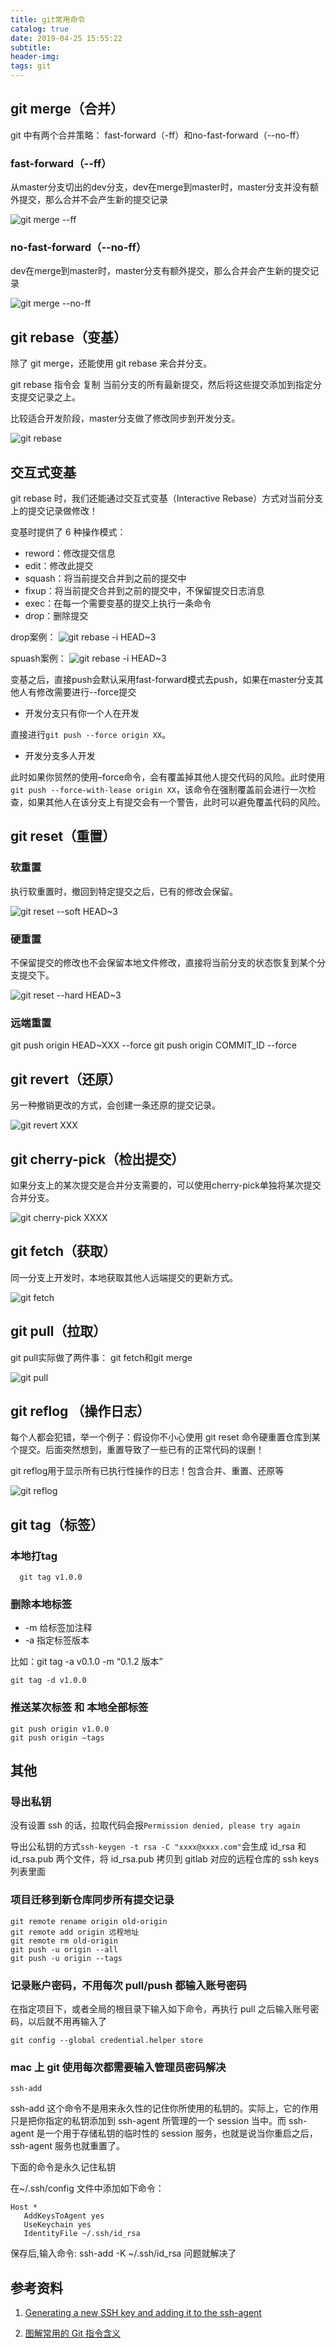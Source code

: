 ```yaml
---
title: git常用命令
catalog: true
date: 2019-04-25 15:55:22
subtitle:
header-img:
tags: git
---
```


## git merge（合并）

git 中有两个合并策略： fast-forward（-ff）和no-fast-forward（--no-ff）

### fast-forward（--ff）

从master分支切出的dev分支，dev在merge到master时，master分支并没有额外提交，那么合并不会产生新的提交记录

![git merge --ff](https://mmbiz.qpic.cn/mmbiz_gif/meG6Vo0MeviaPS2ZgOV7sV3qpnhsB4LFOtuyKTBrtvK9POh0ZicUNyIXv0ibWLFrc3LicMicWlicFhqlUV5qLcC0t1tw/640?wx_fmt=gif&tp=webp&wxfrom=5&wx_lazy=1)

### no-fast-forward（--no-ff）

dev在merge到master时，master分支有额外提交，那么合并会产生新的提交记录

![git merge --no-ff](https://mmbiz.qpic.cn/mmbiz_gif/meG6Vo0MeviaPS2ZgOV7sV3qpnhsB4LFOovc8FicicdbGMeIPQt2bFCq8xmucibxsQ7zWib2g8NDW5GWRq2arZ6sktA/640?wx_fmt=gif&tp=webp&wxfrom=5&wx_lazy=1)

## git rebase（变基）

除了 git merge，还能使用 git rebase 来合并分支。

git rebase 指令会 复制 当前分支的所有最新提交，然后将这些提交添加到指定分支提交记录之上。

比较适合开发阶段，master分支做了修改同步到开发分支。

![git rebase](https://mmbiz.qpic.cn/mmbiz_gif/meG6Vo0MeviaPS2ZgOV7sV3qpnhsB4LFOs1pbHgKho3v46GZhMre3BDX1JHVicL4lTlzKOmVfpwiaqRdwVGZ9WsFA/640?wx_fmt=gif&tp=webp&wxfrom=5&wx_lazy=1)

## 交互式变基

git rebase 时，我们还能通过交互式变基（Interactive Rebase）方式对当前分支上的提交记录做修改！

变基时提供了 6 种操作模式：

- reword：修改提交信息
- edit：修改此提交
- squash：将当前提交合并到之前的提交中
- fixup：将当前提交合并到之前的提交中，不保留提交日志消息
- exec：在每一个需要变基的提交上执行一条命令
- drop：删除提交

drop案例：
![git rebase -i HEAD~3](https://mmbiz.qpic.cn/mmbiz_gif/meG6Vo0MeviaPS2ZgOV7sV3qpnhsB4LFOBnJ7NwOgrzMIhcKXsME3PiaIaoVQyuNpUyduZk1CZ5s6SLfec8zfONA/640?wx_fmt=gif&tp=webp&wxfrom=5&wx_lazy=1)

spuash案例：
![git rebase -i HEAD~3](https://mmbiz.qpic.cn/mmbiz_gif/meG6Vo0MeviaPS2ZgOV7sV3qpnhsB4LFOfOgVv8QmLumCzyvHzLutYBgWY5u1buC2ibGibfn8b7LLFg7bM92uB97g/640?wx_fmt=gif&tp=webp&wxfrom=5&wx_lazy=1)

变基之后，直接push会默认采用fast-forward模式去push，如果在master分支其他人有修改需要进行--force提交

- 开发分支只有你一个人在开发

直接进行`git push --force origin XX`。

- 开发分支多人开发

此时如果你贸然的使用–force命令，会有覆盖掉其他人提交代码的风险。此时使用`git push --force-with-lease origin XX`，该命令在强制覆盖前会进行一次检查，如果其他人在该分支上有提交会有一个警告，此时可以避免覆盖代码的风险。

## git reset（重置）

### 软重置

执行软重置时，撤回到特定提交之后，已有的修改会保留。

![git reset --soft HEAD~3](https://mmbiz.qpic.cn/mmbiz_gif/meG6Vo0MeviaPS2ZgOV7sV3qpnhsB4LFO8dmv56PCuicTzZTVL6lVp541picccqwMAU36EhACmJCMttPvBJl8tXjQ/640?wx_fmt=gif&tp=webp&wxfrom=5&wx_lazy=1)

### 硬重置

不保留提交的修改也不会保留本地文件修改，直接将当前分支的状态恢复到某个分支提交下。

![git reset --hard HEAD~3](https://mmbiz.qpic.cn/mmbiz_gif/meG6Vo0MeviaPS2ZgOV7sV3qpnhsB4LFOsiboiaLTHUnlyorlyicvxZtRT9tQD4fcX2VponJIcFUpZHbKKdP5p31vQ/640?wx_fmt=gif&tp=webp&wxfrom=5&wx_lazy=1)

### 远端重置

git push origin HEAD~XXX --force
git push origin COMMIT_ID --force

## git revert（还原）

另一种撤销更改的方式，会创建一条还原的提交记录。

![git revert XXX](https://mmbiz.qpic.cn/mmbiz_gif/meG6Vo0MeviaPS2ZgOV7sV3qpnhsB4LFO9KAj8ZGBkjDallvJibGfibgWnfa5ECCY2pOpf6tZwwicv6RGViazjibRiaAg/640?wx_fmt=gif&tp=webp&wxfrom=5&wx_lazy=1)

## git cherry-pick（检出提交）

如果分支上的某次提交是合并分支需要的，可以使用cherry-pick单独将某次提交合并分支。

![git cherry-pick XXXX](https://mmbiz.qpic.cn/mmbiz_gif/meG6Vo0MeviaPS2ZgOV7sV3qpnhsB4LFO9KAj8ZGBkjDallvJibGfibgWnfa5ECCY2pOpf6tZwwicv6RGViazjibRiaAg/640?wx_fmt=gif&tp=webp&wxfrom=5&wx_lazy=1)

## git fetch（获取）

同一分支上开发时，本地获取其他人远端提交的更新方式。

![git fetch](https://mmbiz.qpic.cn/mmbiz_gif/meG6Vo0MeviaPS2ZgOV7sV3qpnhsB4LFOuJEMNkPeXatRs6qqqKUh51nicwicuAyrm8b278TCYShxvv7wHY1n3gkw/640?wx_fmt=gif&tp=webp&wxfrom=5&wx_lazy=1)

## git pull（拉取）

git pull实际做了两件事： git fetch和git merge

![git pull](https://mmbiz.qpic.cn/mmbiz_gif/meG6Vo0MeviaPS2ZgOV7sV3qpnhsB4LFO9Zib2iag8NqZMe4IrLnEQyqKlicfm6PjbdicfmicbCHNY0yGJu2nweOx2uA/640?wx_fmt=gif&tp=webp&wxfrom=5&wx_lazy=1)

## git reflog （操作日志）

每个人都会犯错，举一个例子：假设你不小心使用 git reset 命令硬重置仓库到某个提交。后面突然想到，重置导致了一些已有的正常代码的误删！

git reflog用于显示所有已执行性操作的日志！包含合并、重置、还原等

![git reflog](https://mmbiz.qpic.cn/mmbiz_gif/meG6Vo0MeviaPS2ZgOV7sV3qpnhsB4LFOWIushRbiaiagnJor6ac0LTIDZpJiaicPBK0eMibv0uXS9vlD7VlFtva2hFQ/640?wx_fmt=gif&tp=webp&wxfrom=5&wx_lazy=1)

## git tag（标签）

### 本地打tag

```shell
  git tag v1.0.0
```

### 删除本地标签

- -m 给标签加注释
- -a 指定标签版本

比如：git tag -a v0.1.0 -m “0.1.2 版本”

```shell
git tag -d v1.0.0
```

### 推送某次标签 和 本地全部标签

```shell
git push origin v1.0.0
git push origin –tags
```

## 其他

### 导出私钥

没有设置 ssh 的话，拉取代码会报`Permission denied, please try again`

导出公私钥的方式`ssh-keygen -t rsa -C "xxxx@xxxx.com"`会生成 id_rsa 和 id_rsa.pub 两个文件，将 id_rsa.pub 拷贝到 gitlab 对应的远程仓库的 ssh keys 列表里面

### 项目迁移到新仓库同步所有提交记录

```shell
git remote rename origin old-origin
git remote add origin 远程地址
git remote rm old-origin
git push -u origin --all
git push -u origin --tags
```

### 记录账户密码，不用每次 pull/push 都输入账号密码

在指定项目下，或者全局的根目录下输入如下命令，再执行 pull 之后输入账号密码，以后就不用再输入了

```shell
git config --global credential.helper store
```

### mac 上 git 使用每次都需要输入管理员密码解决

```shell
ssh-add
```

ssh-add 这个命令不是用来永久性的记住你所使用的私钥的。实际上，它的作用只是把你指定的私钥添加到 ssh-agent 所管理的一个
session 当中。而 ssh-agent 是一个用于存储私钥的临时性的 session 服务，也就是说当你重启之后，ssh-agent
服务也就重置了。

下面的命令是永久记住私钥

在~/.ssh/config 文件中添加如下命令：

```shell
Host *
   AddKeysToAgent yes
   UseKeychain yes
   IdentityFile ~/.ssh/id_rsa
```

保存后,输入命令: ssh-add -K ~/.ssh/id_rsa 问题就解决了

## 参考资料

1. [Generating a new SSH key and adding it to the ssh-agent](https://help.github.com/en/github/authenticating-to-github/generating-a-new-ssh-key-and-adding-it-to-the-ssh-agent)

2. [图解常用的 Git 指令含义](https://mp.weixin.qq.com/s/oKMdlo6jsIcMcZW8nzoAUg)
